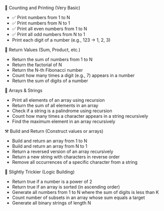 🔁 Counting and Printing (Very Basic)

- ✅ Print numbers from 1 to N
- ✅ Print numbers from N to 1
- ✅ Print all even numbers from 1 to N
- ✅ Print all odd numbers from N to 1
- Print each digit of a number (e.g., 123 → 1, 2, 3)

🔄 Return Values (Sum, Product, etc.)

- Return the sum of numbers from 1 to N
- Return the factorial of N
- Return the N-th Fibonacci number
- Count how many times a digit (e.g., 7) appears in a number
- Return the sum of digits of a number

🧠 Arrays & Strings

- Print all elements of an array using recursion
- Return the sum of all elements in an array
- Check if a string is a palindrome using recursion
- Count how many times a character appears in a string recursively
- Find the maximum element in an array recursively

⚒️ Build and Return (Construct values or arrays)

- Build and return an array from 1 to N
- Build and return an array from N to 1
- Return a reversed version of an array recursively
- Return a new string with characters in reverse order
- Remove all occurrences of a specific character from a string

🧩 Slightly Trickier (Logic Building)

- Return true if a number is a power of 2
- Return true if an array is sorted (in ascending order)
- Generate all numbers from 1 to N where the sum of digits is less than K
- Count number of subsets in an array whose sum equals a target
- Generate all binary strings of length N
